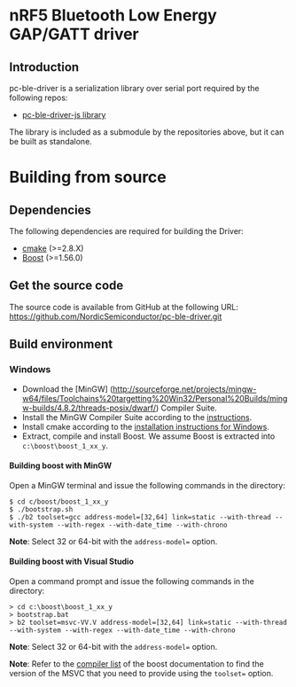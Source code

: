 # nRF5 Bluetooth Low Energy GAP/GATT driver

## Introduction
pc-ble-driver is a serialization library over serial port required by the following repos:

* [pc-ble-driver-js  library](https://github.com/NordicSemiconductor/pc-ble-driver-js)

The library is included as a submodule by the repositories above, but it can be built as standalone.

# Building from source

## Dependencies
The following dependencies are required for building the Driver:

* [cmake](http://www.cmake.org/cmake/resources/software.html) (>=2.8.X)
* [Boost](http://www.boost.org/users/download) (>=1.56.0)

## Get the source code
The source code is available from GitHub at the following URL:
<https://github.com/NordicSemiconductor/pc-ble-driver.git>


## Build environment

### Windows 

- Download the [MinGW] (http://sourceforge.net/projects/mingw-w64/files/Toolchains%20targetting%20Win32/Personal%20Builds/mingw-builds/4.8.2/threads-posix/dwarf/) Compiler Suite.
- Install the MinGW Compiler Suite according to the [instructions](http://www.mingw.org/wiki/InstallationHOWTOforMinGW).
- Install cmake according to the [installation instructions for Windows](http://www.cmake.org/install/).
- Extract, compile and install Boost. We assume Boost is extracted into `c:\boost\boost_1_xx_y`.

#### Building boost with MinGW

Open a MinGW terminal and issue the following commands in the directory:

    $ cd c/boost/boost_1_xx_y
    $ ./bootstrap.sh
    $ ./b2 toolset=gcc address-model=[32,64] link=static --with-thread --with-system --with-regex --with-date_time --with-chrono

**Note**: Select 32 or 64-bit with the `address-model=` option.

#### Building boost with Visual Studio

Open a command prompt and issue the following commands in the directory:

    > cd c:\boost\boost_1_xx_y
    > bootstrap.bat
    > b2 toolset=msvc-VV.V address-model=[32,64] link=static --with-thread --with-system --with-regex --with-date_time --with-chrono

**Note**: Select 32 or 64-bit with the `address-model=` option.

**Note**: Refer to the [compiler list](http://www.boost.org/build/doc/html/bbv2/reference/tools.html#bbv2.reference.tools.compilers) of the boost documentation 
to find the version of the MSVC that you need to provide using the `toolset=` option.

